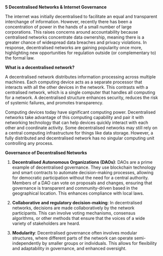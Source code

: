**5 Decentralised Networks & Internet Governance**

The internet was initially decentralised to facilitate an equal and
transparent interchange of information. However, recently there has been
a concentration of power in the hands of a small number of large
corporations. This raises concerns around accountability because
centralised networks concentrate data ownership, meaning there is a
greater chance of widespread data breaches and privacy violations. In
response, decentralised networks are gaining popularity once more,
highlighting new opportunities for regulation outside (or complementary
to) the formal law.

**What is a decentralised network?**

A decentralised network distributes information processing across
multiple machines. Each computing device acts as a separate processor
that interacts with all the other devices in the network. This contrasts
with a centralised network, which is a single computer that handles all
computing for a network. A decentralised structure enhances security,
reduces the risk of systemic failures, and promotes transparency.

Computing devices today have significant computing power. Decentralised
networks take advantage of this computing capability and pair it with
networking technology that can help devices quickly interact with each
other and coordinate activity. Some decentralised networks may still
rely on a central computing infrastructure for things like data storage.
However, a fully distributed and decentralised network has no singular
computing unit controlling any process.

**Governance of Decentralised Networks**

1.  **Decentralised Autonomous Organizations (DAOs)**: DAOs are a prime
    example of decentralised governance. They use blockchain technology
    and smart contracts to automate decision-making processes, allowing
    for democratic participation without the need for a central
    authority. Members of a DAO can vote on proposals and changes,
    ensuring that governance is transparent and community-driven based
    in the geographical location. This enhances compliance with local
    laws.

2.  **Collaborative and regulatory decision-making**: In decentralised
    networks, decisions are made collaboratively by the network
    participants. This can involve voting mechanisms, consensus
    algorithms, or other methods that ensure that the voices of a wide
    variety of stakeholders are heard.

3.  **Modularity**: Decentralised governance often involves modular
    structures, where different parts of the network can operate
    semi-independently by smaller groups or individuals. This allows for
    flexibility and adaptability in governance, and enhanced oversight.
